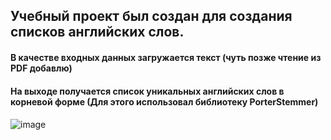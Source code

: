 ## Учебный проект был создан для создания списков английских слов. 
#### В качестве входных данных загружается текст (чуть позже чтение из PDF добавлю)
#### На выходе получается список уникальных английских слов в корневой форме (Для этого использовал библиотеку PorterStemmer)
####

![image](https://github.com/user-attachments/assets/37554c22-f09a-4b79-af8b-bd0b09dfde2b)
